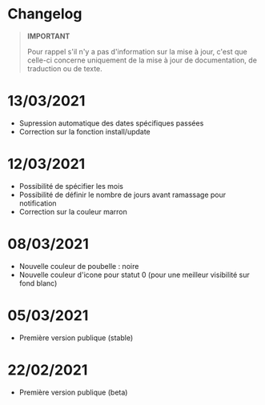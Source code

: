 # Changelog

>**IMPORTANT**
>
>Pour rappel s'il n'y a pas d'information sur la mise à jour, c'est que celle-ci concerne uniquement de la mise à jour de documentation, de traduction ou de texte.

# 13/03/2021
- Supression automatique des dates spécifiques passées
- Correction sur la fonction install/update

# 12/03/2021
- Possibilité de spécifier les mois
- Possibilité de définir le nombre de jours avant ramassage pour notification
- Correction sur la couleur marron

# 08/03/2021
- Nouvelle couleur de poubelle : noire
- Nouvelle couleur d'icone pour statut 0 (pour une meilleur visibilité sur fond blanc)

# 05/03/2021
- Première version publique (stable)

# 22/02/2021
- Première version publique (beta)

